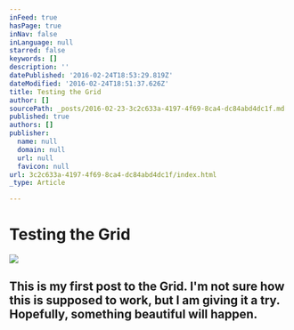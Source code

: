 ```yaml
---
inFeed: true
hasPage: true
inNav: false
inLanguage: null
starred: false
keywords: []
description: ''
datePublished: '2016-02-24T18:53:29.819Z'
dateModified: '2016-02-24T18:51:37.626Z'
title: Testing the Grid
author: []
sourcePath: _posts/2016-02-23-3c2c633a-4197-4f69-8ca4-dc84abd4dc1f.md
published: true
authors: []
publisher:
  name: null
  domain: null
  url: null
  favicon: null
url: 3c2c633a-4197-4f69-8ca4-dc84abd4dc1f/index.html
_type: Article

---
```

# Testing the Grid
![](https://s3-us-west-2.amazonaws.com/the-grid-img/p/fa80003fb2de2b6b3642b07c7efaafdc6d69e414.jpg)

## This is my first post to the Grid. I'm not sure how this is supposed to work, but I am giving it a try. Hopefully, something beautiful will happen.